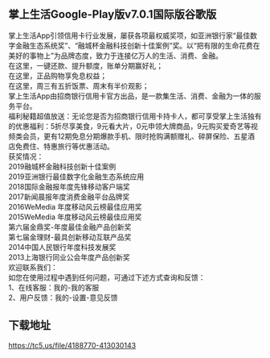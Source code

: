 ## 掌上生活Google-Play版v7.0.1国际版谷歌版
掌上生活App引领信用卡行业发展，屡获各项最权威奖项，如亚洲银行家“最佳数字金融生态系统奖”、“融城杯金融科技创新十佳案例”奖。以“把有限的生命花费在美好的事物上”为品牌态度，致力于连接亿万人的生活、消费、金融。 <br>在这里，一键还款、提升额度，账单分期赢好礼； <br>在这里，正品购物享免息权益； <br>在这里，周三有五折饭票、周末有半价观影； <br> 掌上生活App由招商银行信用卡官方出品，是一款集生活、消费、金融为一体的服务平台。 <br>福利秘籍超值放送：无论您是否为招商银行信用卡持卡人，都可享受掌上生活独有的优惠福利：5折尽享美食，9元看大片，0元申领大牌商品，9元购买爱奇艺等视频类会员，更有12期免息分期爆款手机、限时抢购满额赠礼、碎屏保险、五星酒店免费住、特惠旅行等优惠活动。 <br>获奖情况： <br>2019融城杯金融科技创新十佳案例 <br>2019亚洲银行最佳数字化金融生态系统应用 <br>2018国际金融报年度先锋移动客户端奖 <br>2017新闻晨报年度消费金融平台品牌奖 <br>2016WeMedia 年度移动风云榜最佳应用奖 <br>2015WeMedia 年度移动风云榜最佳应用奖 <br>第六届金鼎奖-年度最佳金融产品创新奖 <br>第七届金理财-最具创新移动互联产品奖 <br>2014中国人民银行年度科技发展奖 <br>2013上海银行同业公会年度产品创新奖 <br>欢迎联系我们： <br>如您在使用过程中遇到任何问题，可通过下述方式查询和反馈： <br>1、在线客服：我的-我的客服 <br>2、用户反馈：我的-设置-意见反馈
## 下载地址
https://tc5.us/file/4188770-413030143